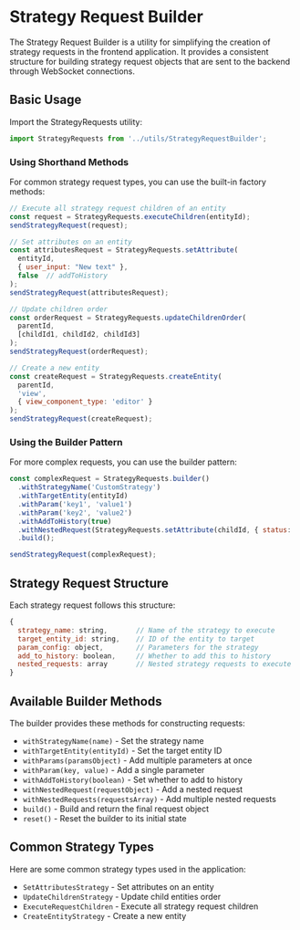 # Strategy Request Builder

The Strategy Request Builder is a utility for simplifying the creation of strategy requests in the frontend application. It provides a consistent structure for building strategy request objects that are sent to the backend through WebSocket connections.

## Basic Usage

Import the StrategyRequests utility:

```javascript
import StrategyRequests from '../utils/StrategyRequestBuilder';
```

### Using Shorthand Methods

For common strategy request types, you can use the built-in factory methods:

```javascript
// Execute all strategy request children of an entity
const request = StrategyRequests.executeChildren(entityId);
sendStrategyRequest(request);

// Set attributes on an entity
const attributesRequest = StrategyRequests.setAttribute(
  entityId, 
  { user_input: "New text" },
  false  // addToHistory
);
sendStrategyRequest(attributesRequest);

// Update children order
const orderRequest = StrategyRequests.updateChildrenOrder(
  parentId,
  [childId1, childId2, childId3]
);
sendStrategyRequest(orderRequest);

// Create a new entity
const createRequest = StrategyRequests.createEntity(
  parentId,
  'view',
  { view_component_type: 'editor' }
);
sendStrategyRequest(createRequest);
```

### Using the Builder Pattern

For more complex requests, you can use the builder pattern:

```javascript
const complexRequest = StrategyRequests.builder()
  .withStrategyName('CustomStrategy')
  .withTargetEntity(entityId)
  .withParam('key1', 'value1')
  .withParam('key2', 'value2')
  .withAddToHistory(true)
  .withNestedRequest(StrategyRequests.setAttribute(childId, { status: 'complete' }))
  .build();

sendStrategyRequest(complexRequest);
```

## Strategy Request Structure

Each strategy request follows this structure:

```javascript
{
  strategy_name: string,       // Name of the strategy to execute
  target_entity_id: string,    // ID of the entity to target
  param_config: object,        // Parameters for the strategy
  add_to_history: boolean,     // Whether to add this to history
  nested_requests: array       // Nested strategy requests to execute
}
```

## Available Builder Methods

The builder provides these methods for constructing requests:

- `withStrategyName(name)` - Set the strategy name
- `withTargetEntity(entityId)` - Set the target entity ID
- `withParams(paramsObject)` - Add multiple parameters at once
- `withParam(key, value)` - Add a single parameter
- `withAddToHistory(boolean)` - Set whether to add to history
- `withNestedRequest(requestObject)` - Add a nested request
- `withNestedRequests(requestsArray)` - Add multiple nested requests
- `build()` - Build and return the final request object
- `reset()` - Reset the builder to its initial state

## Common Strategy Types

Here are some common strategy types used in the application:

- `SetAttributesStrategy` - Set attributes on an entity
- `UpdateChildrenStrategy` - Update child entities order
- `ExecuteRequestChildren` - Execute all strategy request children
- `CreateEntityStrategy` - Create a new entity
